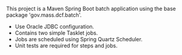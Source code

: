 <!-- Use this file to provide workspace-specific custom instructions to Copilot. For more details, visit https://code.visualstudio.com/docs/copilot/copilot-customization#_use-a-githubcopilotinstructionsmd-file -->

This project is a Maven Spring Boot batch application using the base package 'gov.mass.dcf.batch'.
- Use Oracle JDBC configuration.
- Contains two simple Tasklet jobs.
- Jobs are scheduled using Spring Quartz Scheduler.
- Unit tests are required for steps and jobs.
